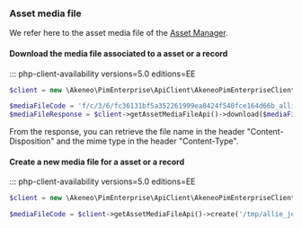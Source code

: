 ### Asset media file

We refer here to the asset media file of the [Asset Manager](/concepts/asset-manager.html#asset-media-file).

#### Download the media file associated to a asset or a record
::: php-client-availability versions=5.0 editions=EE

```php
$client = new \Akeneo\PimEnterprise\ApiClient\AkeneoPimEnterpriseClientBuilder('http://akeneo.com/')->buildAuthenticatedByPassword('client_id', 'secret', 'admin', 'admin');

$mediaFileCode = 'f/c/3/6/fc36131bf5a352261999ea8424f540fce164d66b_allie_jean_model_picture.png';
$mediaFileResponse = $client->getAssetMediaFileApi()->download($mediaFileCode);
```

From the response, you can retrieve the file name in the header "Content-Disposition" and the mime type in the header "Content-Type".

#### Create a new media file for a asset or a record
::: php-client-availability versions=5.0 editions=EE

```php
$client = new \Akeneo\PimEnterprise\ApiClient\AkeneoPimEnterpriseClientBuilder('http://akeneo.com/')->buildAuthenticatedByPassword('client_id', 'secret', 'admin', 'admin');

$mediaFileCode = $client->getAssetMediaFileApi()->create('/tmp/allie_jean_model_picture.png');
```
